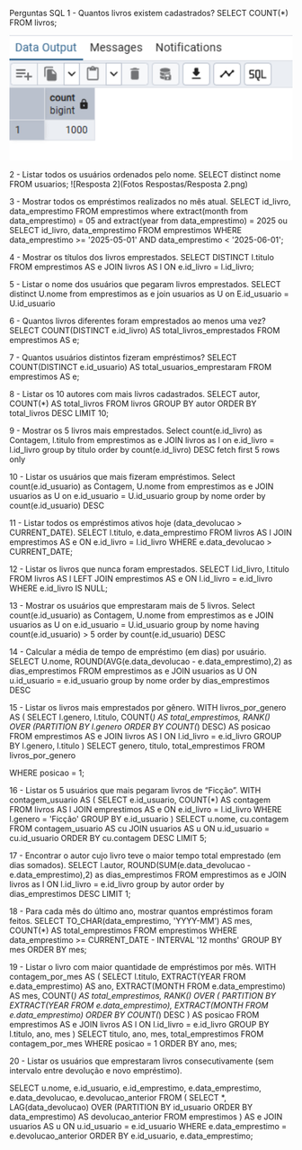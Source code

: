 Perguntas SQL
1 - Quantos livros existem cadastrados?
SELECT COUNT(*) FROM livros;
<p align="center">
  <img src="Fotos%20Respostas/Resposta%201.png" alt="Resposta 1" width="600"/>
</p>



2 - Listar todos os usuários ordenados pelo nome.
SELECT distinct nome FROM usuarios;
 ![Resposta 2](Fotos Respostas/Resposta 2.png)


3 - Mostrar todos os empréstimos realizados no mês atual.
SELECT id_livro, data_emprestimo FROM emprestimos
where extract(month from data_emprestimo) = 05 
and extract(year from data_emprestimo) = 2025
ou
SELECT id_livro, data_emprestimo
FROM emprestimos
WHERE data_emprestimo >= '2025-05-01'
  AND data_emprestimo < '2025-06-01';
   






4 - Mostrar os títulos dos livros emprestados.
SELECT DISTINCT l.titulo
FROM emprestimos AS e
JOIN livros AS l ON e.id_livro = l.id_livro;
 	










5 - Listar o nome dos usuários que pegaram livros emprestados.
SELECT distinct U.nome
from emprestimos as e
join usuarios as U
	on E.id_usuario = U.id_usuario
 









6 - Quantos livros diferentes foram emprestados ao menos uma vez?
SELECT COUNT(DISTINCT e.id_livro) AS total_livros_emprestados
FROM emprestimos AS e;
 











7 - Quantos usuários distintos fizeram empréstimos?
SELECT COUNT(DISTINCT e.id_usuario) AS total_usuarios_emprestaram
FROM emprestimos AS e;
 











8 - Listar os 10 autores com mais livros cadastrados.
SELECT autor, COUNT(*) AS total_livros
FROM livros
GROUP BY autor
ORDER BY total_livros DESC
LIMIT 10;
 








9 - Mostrar os 5 livros mais emprestados.
Select count(e.id_livro) as Contagem, l.titulo
from emprestimos as e
JOIN livros as l on e.id_livro = l.id_livro
group by titulo
order by count(e.id_livro) DESC
fetch first 5 rows only
 







10 - Listar os usuários que mais fizeram empréstimos.
Select count(e.id_usuario) as Contagem, U.nome
from emprestimos as e
JOIN usuarios as U on e.id_usuario = U.id_usuario
group by nome
order by count(e.id_usuario) DESC
 








11 - Listar todos os empréstimos ativos hoje (data_devolucao > CURRENT_DATE).
SELECT l.titulo, e.data_emprestimo
FROM livros AS l
JOIN emprestimos AS e ON e.id_livro = l.id_livro
WHERE e.data_devolucao > CURRENT_DATE;
 








12 - Listar os livros que nunca foram emprestados.
SELECT l.id_livro, l.titulo
FROM livros AS l
LEFT JOIN emprestimos AS e ON l.id_livro = e.id_livro
WHERE e.id_livro IS NULL;
 









13 - Mostrar os usuários que emprestaram mais de 5 livros.
Select count(e.id_usuario) as Contagem, U.nome
from emprestimos as e
JOIN usuarios as U on e.id_usuario = U.id_usuario
group by nome
having count(e.id_usuario) > 5
order by count(e.id_usuario) DESC
 







14 - Calcular a média de tempo de empréstimo (em dias) por usuário.
SELECT U.nome, ROUND(AVG(e.data_devolucao - e.data_emprestimo),2) as dias_emprestimos
FROM emprestimos as e
JOIN usuarios as U ON u.id_usuario = e.id_usuario
group by nome
order by dias_emprestimos DESC 
 







15 - Listar os livros mais emprestados por gênero.
WITH livros_por_genero AS (
    SELECT
        l.genero,
        l.titulo,
        COUNT(*) AS total_emprestimos,
        RANK() OVER (PARTITION BY l.genero ORDER BY COUNT(*) DESC) AS posicao
    FROM emprestimos AS e
    JOIN livros AS l ON l.id_livro = e.id_livro
    GROUP BY l.genero, l.titulo
)
SELECT genero, titulo, total_emprestimos
FROM livros_por_genero

WHERE posicao = 1;
 

16 - Listar os 5 usuários que mais pegaram livros de “Ficção”.
WITH contagem_usuario AS (
    SELECT
        e.id_usuario,
        COUNT(*) AS contagem
    FROM livros AS l
    JOIN emprestimos AS e ON e.id_livro = l.id_livro
    WHERE l.genero = 'Ficção'
    GROUP BY e.id_usuario
)
SELECT u.nome, cu.contagem
FROM contagem_usuario AS cu
JOIN usuarios AS u ON u.id_usuario = cu.id_usuario
ORDER BY cu.contagem DESC
LIMIT 5;
 

17 - Encontrar o autor cujo livro teve o maior tempo total emprestado (em dias somados).
SELECT l.autor, ROUND(SUM(e.data_devolucao - e.data_emprestimo),2) as dias_emprestimos
FROM emprestimos as e
JOIN livros as l ON l.id_livro = e.id_livro
group by autor
order by dias_emprestimos DESC 
LIMIT 1;
 





18 - Para cada mês do último ano, mostrar quantos empréstimos foram feitos.
SELECT
    TO_CHAR(data_emprestimo, 'YYYY-MM') AS mes,
    COUNT(*) AS total_emprestimos
FROM emprestimos
WHERE data_emprestimo >= CURRENT_DATE - INTERVAL '12 months'
GROUP BY mes
ORDER BY mes;
 






19 - Listar o livro com maior quantidade de empréstimos por mês.
WITH contagem_por_mes AS (
    SELECT
        l.titulo,
        EXTRACT(YEAR FROM e.data_emprestimo) AS ano,
        EXTRACT(MONTH FROM e.data_emprestimo) AS mes,
        COUNT(*) AS total_emprestimos,
        RANK() OVER (
            PARTITION BY EXTRACT(YEAR FROM e.data_emprestimo), EXTRACT(MONTH FROM e.data_emprestimo)
            ORDER BY COUNT(*) DESC
        ) AS posicao
    FROM emprestimos AS e
    JOIN livros AS l ON l.id_livro = e.id_livro
    GROUP BY l.titulo, ano, mes
)
SELECT titulo, ano, mes, total_emprestimos
FROM contagem_por_mes
WHERE posicao = 1
ORDER BY ano, mes;
 
20 - Listar os usuários que emprestaram livros consecutivamente (sem intervalo entre devolução e novo empréstimo).

SELECT 
    u.nome,
    e.id_usuario,
    e.id_emprestimo,
    e.data_emprestimo,
    e.data_devolucao,
    e.devolucao_anterior
FROM (
    SELECT *,
           LAG(data_devolucao) OVER (PARTITION BY id_usuario ORDER BY data_emprestimo) AS devolucao_anterior
    FROM emprestimos
) AS e
JOIN usuarios AS u ON u.id_usuario = e.id_usuario
WHERE e.data_emprestimo = e.devolucao_anterior
ORDER BY e.id_usuario, e.data_emprestimo;
 
